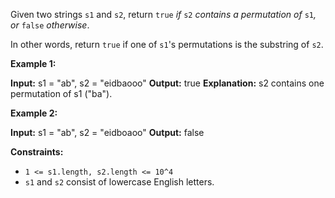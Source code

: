 Given two strings `s1` and `s2`, return `true` *if* `s2` *contains a permutation of* `s1`*, or* `false` *otherwise*.

In other words, return `true` if one of `s1`'s permutations is the substring of `s2`.

**Example 1:**

**Input:** s1 = "ab", s2 = "eidbaooo"
**Output:** true
**Explanation:** s2 contains one permutation of s1 ("ba").

**Example 2:**

**Input:** s1 = "ab", s2 = "eidboaoo"
**Output:** false

**Constraints:**

- `1 <= s1.length, s2.length <= 10^4`
- `s1` and `s2` consist of lowercase English letters.


